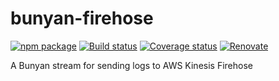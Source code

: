 # bunyan-firehose

[![npm package][npm-image]][npm-url]
[![Build status][travis-image]][travis-url]
[![Coverage status][coveralls-image]][coveralls-url]
[![Renovate][renovate-image]][renovate-url]

A Bunyan stream for sending logs to AWS Kinesis Firehose

[npm-image]:https://img.shields.io/npm/v/bunyan-firehose.svg
[npm-url]:https://www.npmjs.com/package/bunyan-firehose
[travis-image]:https://travis-ci.org/daniel-cottone/bunyan-firehose.svg?branch=master
[travis-url]:https://travis-ci.org/daniel-cottone/bunyan-firehose
[coveralls-image]:https://coveralls.io/repos/github/daniel-cottone/bunyan-firehose/badge.svg?branch=master
[coveralls-url]:https://coveralls.io/github/daniel-cottone/bunyan-firehose?branch=master
[renovate-image]:https://img.shields.io/badge/renovate-enabled-brightgreen.svg
[renovate-url]:https://renovatebot.com/
